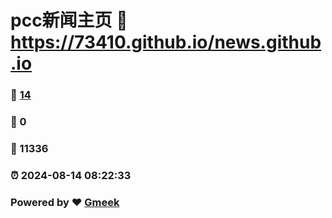 # pcc新闻主页 :link: https://73410.github.io/news.github.io 
### :page_facing_up: [14](https://73410.github.io/news.github.io/tag.html) 
### :speech_balloon: 0 
### :hibiscus: 11336 
### :alarm_clock: 2024-08-14 08:22:33 
### Powered by :heart: [Gmeek](https://github.com/Meekdai/Gmeek)
